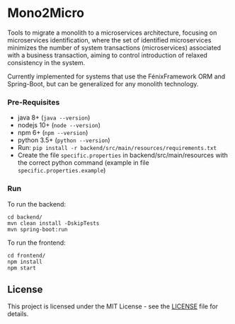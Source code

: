 # Mono2Micro

Tools to migrate a monolith to a microservices architecture, focusing on microservices identification, where the set of identified microservices minimizes the number of system transactions (microservices) associated with a business transaction, aiming to control introduction of relaxed consistency in the system.

Currently implemented for systems that use the FénixFramework ORM and Spring-Boot, but can be generalized for any monolith technology.

### Pre-Requisites

- java 8+     (```java --version```)
- nodejs 10+  (```node --version```)
- npm 6+      (```npm --version```)
- python 3.5+   (```python --version```)
- Run: ```pip install -r backend/src/main/resources/requirements.txt```
- Create the file ```specific.properties``` in backend/src/main/resources with the correct python command (example in file ```specific.properties.example```)

### Run

To run the backend:
	
	cd backend/
	mvn clean install -DskipTests
	mvn spring-boot:run

To run the frontend:
	
	cd frontend/
	npm install
	npm start

## License
This project is licensed under the MIT License - see the [LICENSE](https://github.com/socialsoftware/mono2micro/blob/icsa2020/LICENSE) file for details.